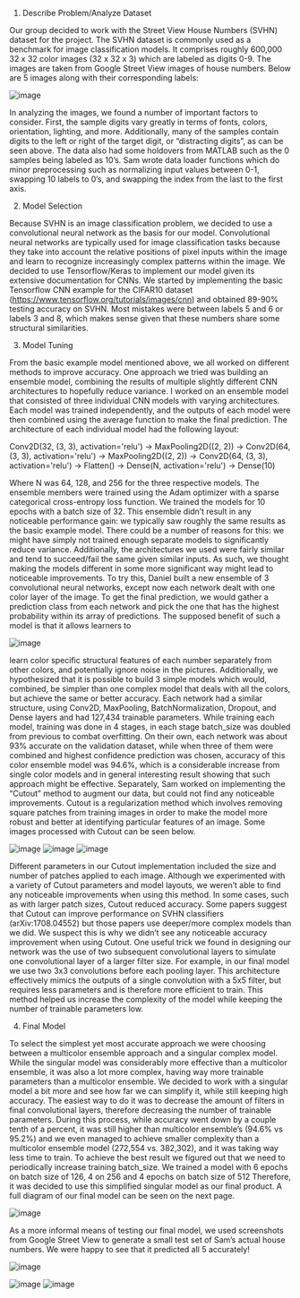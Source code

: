 1. Describe Problem/Analyze Dataset

Our group decided to work with the Street View House Numbers (SVHN) dataset for the
project. The SVHN dataset is commonly used as a benchmark for image classification models. It
comprises roughly 600,000 32 x 32 color images (32 x 32 x 3) which are labeled as digits 0-9.
The images are taken from Google Street View images of house numbers. Below are 5 images
along with their corresponding labels:

![image](https://user-images.githubusercontent.com/104103767/233764545-d28e9adb-22cc-4adf-bb75-6ade41cbf0b2.png)

In analyzing the images, we found a number of important factors to consider. First, the sample
digits vary greatly in terms of fonts, colors, orientation, lighting, and more. Additionally, many
of the samples contain digits to the left or right of the target digit, or “distracting digits”, as can
be seen above. The data also had some holdovers from MATLAB such as the 0 samples being
labeled as 10’s. Sam wrote data loader functions which do minor preprocessing such as
normalizing input values between 0-1, swapping 10 labels to 0’s, and swapping the index from
the last to the first axis.


2. Model Selection

Because SVHN is an image classification problem, we decided to use a convolutional
neural network as the basis for our model. Convolutional neural networks are typically used for
image classification tasks because they take into account the relative positions of pixel inputs
within the image and learn to recognize increasingly complex patterns within the image. We
decided to use Tensorflow/Keras to implement our model given its extensive documentation for
CNNs. We started by implementing the basic Tensorflow CNN example for the CIFAR10 dataset
(https://www.tensorflow.org/tutorials/images/cnn) and obtained 89-90% testing accuracy on
SVHN. Most mistakes were between labels 5 and 6 or labels 3 and 8, which makes sense given
that these numbers share some structural similarities.


3. Model Tuning

From the basic example model mentioned above, we all worked on different methods to
improve accuracy. One approach we tried was building an ensemble model, combining the
results of multiple slightly different CNN architectures to hopefully reduce variance.
I worked on an ensemble model that consisted of three individual CNN models with varying
architectures. Each model was trained independently, and the outputs of each model were then
combined using the average function to make the final prediction. The architecture of each
individual model had the following layout:

Conv2D(32, (3, 3), activation='relu') ->
MaxPooling2D((2, 2)) ->
Conv2D(64, (3, 3), activation='relu') ->
MaxPooling2D((2, 2)) ->
Conv2D(64, (3, 3), activation='relu') ->
Flatten() ->
Dense(N, activation='relu') ->
Dense(10)

Where N was 64, 128, and 256 for the three respective models. The ensemble members were
trained using the Adam optimizer with a sparse categorical cross-entropy loss function. We
trained the models for 10 epochs with a batch size of 32. This ensemble didn’t result in any
noticeable performance gain: we typically saw roughly the same results as the basic example
model. There could be a number of reasons for this: we might have simply not trained enough
separate models to significantly reduce variance. Additionally, the architectures we used were
fairly similar and tend to succeed/fail the same given similar inputs. As such, we thought making
the models different in some more significant way might lead to noticeable improvements.
To try this, Daniel built a new ensemble of 3 convolutional neural networks, except now
each network dealt with one color layer of the image. To get the final prediction, we would
gather a prediction class from each network and pick the one that has the highest probability
within its array of predictions. The supposed benefit of such a model is that it allows learners to

![image](https://user-images.githubusercontent.com/104103767/233764371-c2686941-77b9-412a-a1f7-ba134f503318.png)

learn color specific structural features of each number separately from other colors, and
potentially ignore noise in the pictures. Additionally, we hypothesized that it is possible to build
3 simple models which would, combined, be simpler than one complex model that deals with all
the colors, but achieve the same or better accuracy.
Each network had a similar structure, using Conv2D, MaxPooling, BatchNormalization,
Dropout, and Dense layers and had 127,434 trainable parameters. While training each model,
training was done in 4 stages, in each stage batch_size was doubled from previous to combat
overfitting. On their own, each network was about 93% accurate on the validation dataset, while
when three of them were combined and highest confidence prediction was chosen, accuracy of
this color ensemble model was 94.6%, which is a considerable increase from single color models
and in general interesting result showing that such approach might be effective.
Separately, Sam worked on implementing the “Cutout” method to augment our data, but
could not find any noticeable improvements. Cutout is a regularization method which involves
removing square patches from training images in order to make the model more robust and better
at identifying particular features of an image. Some images processed with Cutout can be seen
below.

![image](https://user-images.githubusercontent.com/104103767/233764389-b0f912c4-ba39-46c8-b97f-89c216b35e1b.png)
![image](https://user-images.githubusercontent.com/104103767/233764398-36741bb3-240f-484f-a23a-7dfc1b1fc77c.png)
![image](https://user-images.githubusercontent.com/104103767/233764403-4cd5131e-37db-448e-8083-8a7452ff0708.png)

Different parameters in our Cutout implementation included the size and number of patches
applied to each image. Although we experimented with a variety of Cutout parameters and
model layouts, we weren’t able to find any noticeable improvements when using this method. In
some cases, such as with larger patch sizes, Cutout reduced accuracy. Some papers suggest that
Cutout can improve performance on SVHN classifiers (arXiv:1708.04552) but those papers use
deeper/more complex models than we did. We suspect this is why we didn’t see any noticeable
accuracy improvement when using Cutout.
One useful trick we found in designing our network was the use of two subsequent
convolutional layers to simulate one convolutional layer of a larger filter size. For example, in
our final model we use two 3x3 convolutions before each pooling layer. This architecture
effectively mimics the outputs of a single convolution with a 5x5 filter, but requires less
parameters and is therefore more efficient to train. This method helped us increase the
complexity of the model while keeping the number of trainable parameters low.


4. Final Model

To select the simplest yet most accurate approach we were choosing between a multicolor
ensemble approach and a singular complex model. While the singular model was considerably
more effective than a multicolor ensemble, it was also a lot more complex, having way more
trainable parameters than a multicolor ensemble.
We decided to work with a singular model a bit more and see how far we can simplify it,
while still keeping high accuracy. The easiest way to do it was to decrease the amount of filters
in final convolutional layers, therefore decreasing the number of trainable parameters. During
this process, while accuracy went down by a couple tenth of a percent, it was still higher than
multicolor ensemble’s (94.6% vs 95.2%) and we even managed to achieve smaller complexity
than a multicolor ensemble model (272,554 vs. 382,302), and it was taking way less time to
train. To achieve the best result we figured out that we need to periodically increase training
batch_size. We trained a model with 6 epochs on batch size of 126, 4 on 256 and 4 epochs on
batch size of 512 Therefore, it was decided to use this simplified singular model as our final
product. A full diagram of our final model can be seen on the next page.

![image](https://user-images.githubusercontent.com/104103767/233764418-ec05af09-45b0-4ed5-8bd9-e4812476de3c.png)

As a more informal means of testing our final model, we used screenshots from Google
Street View to generate a small test set of Sam’s actual house numbers. We were happy to see
that it predicted all 5 accurately!

![image](https://user-images.githubusercontent.com/104103767/233764425-0e0c2a37-fb28-489e-911b-eec9e0b10e16.png)

![image](https://user-images.githubusercontent.com/104103767/233764430-424cf849-ebf4-433f-8d79-89249e6a731a.png)
![image](https://user-images.githubusercontent.com/104103767/233764434-f5893233-3429-4061-8814-7f1b66134e04.png)
